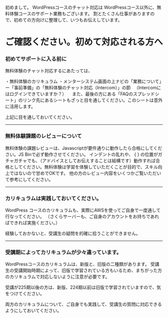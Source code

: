初めまして。
WordPressコースのチャット対応は
WordPressコース以外に、無料体験コースのサポート業務もございます。
割とたくさん仕事がありますので、初めての方向けに整理して、いつもお伝えしています。

# ご確認ください。初めて対応される方へ

### 初めてサポートに入る前に

無料体験のチャット対応するにあたっては、

・無料体験のカリキュラム
・メンターシステム画面の上ナビの「業務について」ー「事前準備」の「無料体験のチャット対応（Intercom）」の節
　（Intercomにはログインできていますか？）
　また、最後の方にある「FAQのスプレッドシート」のリンク先にあるシートもざっと目を通してください。このシートは意外に活用します。

上記に目を通しておいてください。

----

### 無料体験課題のレビューについて

無料体験の課題レビューは、Javascriptが要件通りに動作したら合格にしてください。JS Binで必ず動作させてください。
インデントの乱れや、 { } の位置がガチャガチャでも、（アドバイスとしてお伝えすることは結構です）動作すれば合格としてください。無料体験は学習を体験していただくことが目的で、スキル向上ではないので甘めでOKです。
他の方のレビュー内容をいくつかご覧いただいて参考にしてください。

----

### カリキュラムは実践しておいてください。

WordPress コースのカリキュラムも、実際にAWSを使ってご自身で一度通して行なってください。
（さくらサーバーも、ご自身のアカウントをお持ちであればできれば実施ください。）

経験しておかないと、受講生の疑問を的確に拾うことができません。

----

### 受講期によってカリキュラムが少々違っています。

WordPressコースのカリキュラムは、新版と、旧版の二種類があります。
受講生の受講開始時期によって、旧版で学習されている方もいるため、まちがった方のカリキュラムで対応しないように注意が必要です。

受講が225期以後の方は、新版、224期以前は旧版で学習されていますので、気をつけてください。

両方のカリキュラムについて、ご自身でも実践して、受講生の質問に対応できるようにしておいてください。
